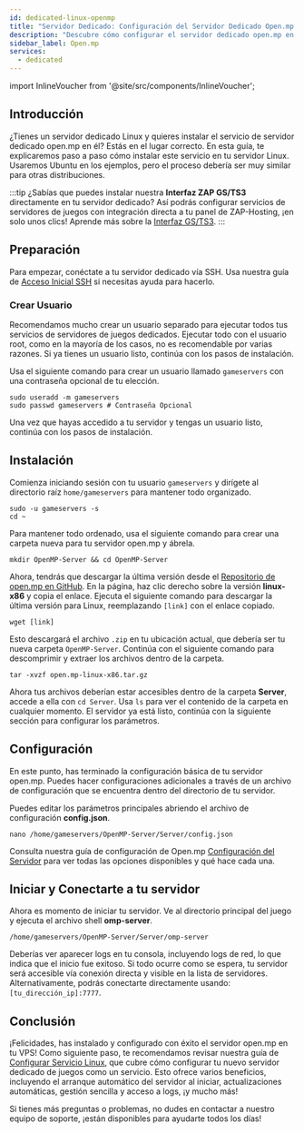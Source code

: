 ```yaml
---
id: dedicated-linux-openmp
title: "Servidor Dedicado: Configuración del Servidor Dedicado Open.mp en Linux"
description: "Descubre cómo configurar el servidor dedicado open.mp en tu servidor Linux para un hosting y gestión de servidores de juegos sin complicaciones → Aprende más ahora"
sidebar_label: Open.mp
services:
  - dedicated
---
```


import InlineVoucher from '@site/src/components/InlineVoucher';

## Introducción
¿Tienes un servidor dedicado Linux y quieres instalar el servicio de servidor dedicado open.mp en él? Estás en el lugar correcto. En esta guía, te explicaremos paso a paso cómo instalar este servicio en tu servidor Linux. Usaremos Ubuntu en los ejemplos, pero el proceso debería ser muy similar para otras distribuciones.

:::tip
¿Sabías que puedes instalar nuestra **Interfaz ZAP GS/TS3** directamente en tu servidor dedicado? Así podrás configurar servicios de servidores de juegos con integración directa a tu panel de ZAP-Hosting, ¡en solo unos clics! Aprende más sobre la [Interfaz GS/TS3](dedicated-linux-gs-interface.md).
:::

<InlineVoucher />

## Preparación

Para empezar, conéctate a tu servidor dedicado vía SSH. Usa nuestra guía de [Acceso Inicial SSH](dedicated-linux-ssh.md) si necesitas ayuda para hacerlo.

### Crear Usuario

Recomendamos mucho crear un usuario separado para ejecutar todos tus servicios de servidores de juegos dedicados. Ejecutar todo con el usuario root, como en la mayoría de los casos, no es recomendable por varias razones. Si ya tienes un usuario listo, continúa con los pasos de instalación.

Usa el siguiente comando para crear un usuario llamado `gameservers` con una contraseña opcional de tu elección.

```
sudo useradd -m gameservers
sudo passwd gameservers # Contraseña Opcional
```

Una vez que hayas accedido a tu servidor y tengas un usuario listo, continúa con los pasos de instalación.

## Instalación

Comienza iniciando sesión con tu usuario `gameservers` y dirígete al directorio raíz `home/gameservers` para mantener todo organizado.
```
sudo -u gameservers -s
cd ~
```

Para mantener todo ordenado, usa el siguiente comando para crear una carpeta nueva para tu servidor open.mp y ábrela.
```
mkdir OpenMP-Server && cd OpenMP-Server
```

Ahora, tendrás que descargar la última versión desde el [Repositorio de open.mp en GitHub](https://github.com/openmultiplayer/open.mp/releases). En la página, haz clic derecho sobre la versión **linux-x86** y copia el enlace. Ejecuta el siguiente comando para descargar la última versión para Linux, reemplazando `[link]` con el enlace copiado.
```
wget [link]
```

Esto descargará el archivo `.zip` en tu ubicación actual, que debería ser tu nueva carpeta `OpenMP-Server`. Continúa con el siguiente comando para descomprimir y extraer los archivos dentro de la carpeta.
```
tar -xvzf open.mp-linux-x86.tar.gz
```

Ahora tus archivos deberían estar accesibles dentro de la carpeta **Server**, accede a ella con `cd Server`. Usa `ls` para ver el contenido de la carpeta en cualquier momento. El servidor ya está listo, continúa con la siguiente sección para configurar los parámetros.

## Configuración

En este punto, has terminado la configuración básica de tu servidor open.mp. Puedes hacer configuraciones adicionales a través de un archivo de configuración que se encuentra dentro del directorio de tu servidor.

Puedes editar los parámetros principales abriendo el archivo de configuración **config.json**.
```
nano /home/gameservers/OpenMP-Server/Server/config.json
```

Consulta nuestra guía de configuración de Open.mp [Configuración del Servidor](openmp-configuration.md) para ver todas las opciones disponibles y qué hace cada una.

## Iniciar y Conectarte a tu servidor

Ahora es momento de iniciar tu servidor. Ve al directorio principal del juego y ejecuta el archivo shell **omp-server**.
```
/home/gameservers/OpenMP-Server/Server/omp-server
```

Deberías ver aparecer logs en tu consola, incluyendo logs de red, lo que indica que el inicio fue exitoso. Si todo ocurre como se espera, tu servidor será accesible vía conexión directa y visible en la lista de servidores. Alternativamente, podrás conectarte directamente usando: `[tu_dirección_ip]:7777`.

## Conclusión

¡Felicidades, has instalado y configurado con éxito el servidor open.mp en tu VPS! Como siguiente paso, te recomendamos revisar nuestra guía de [Configurar Servicio Linux](dedicated-linux-create-gameservice.md), que cubre cómo configurar tu nuevo servidor dedicado de juegos como un servicio. Esto ofrece varios beneficios, incluyendo el arranque automático del servidor al iniciar, actualizaciones automáticas, gestión sencilla y acceso a logs, ¡y mucho más!

Si tienes más preguntas o problemas, no dudes en contactar a nuestro equipo de soporte, ¡están disponibles para ayudarte todos los días!

<InlineVoucher />